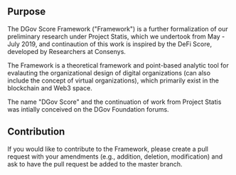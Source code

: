 ## Purpose
The DGov Score Framework ("Framework") is a further formalization of our preliminary research under Project Statis, which we undertook from May - July 2019, and continaution of this work is inspired by the DeFi Score, developed by Researchers at Consenys.

The Framework is a theoretical framework and point-based analytic tool for evalauting the organizational design of digital organizations (can also include the concept of virtual organizations), which primarily exist in the blockchain and Web3 space. 

The name "DGov Score" and the continuation of work from Project Statis was intially conceived on the DGov Foundation forums.

## Contribution

If you would like to contribute to the Framework, please create a pull request with your amendments (e.g., addition, deletion, modification) and ask to have the pull request be added to the master branch. 


